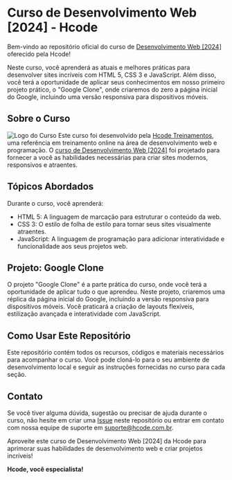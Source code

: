 
# Curso de Desenvolvimento Web [2024] - Hcode

Bem-vindo ao repositório oficial do curso de [Desenvolvimento Web \[2024\]](https://hcode.com.br/cursos/desenvolvedor-web) oferecido pela Hcode!

Neste curso, você aprenderá as atuais e melhores práticas para desenvolver sites incríveis com HTML 5, CSS 3 e JavaScript. Além disso, você terá a oportunidade de aplicar seus conhecimentos em nosso primeiro projeto prático, o "Google Clone", onde criaremos do zero a página inicial do Google, incluindo uma versão responsiva para dispositivos móveis.

## Sobre o Curso
![Logo do Curso](https://hcode.azureedge.net/courses/WEBFULL/logo_1693267781615.svg)
Este curso foi desenvolvido pela [Hcode Treinamentos](https://hcode.com.br), uma referência em treinamento online na área de desenvolvimento web e programação. O [curso de Desenvolvimento Web \[2024\]](https://hcode.com.br/cursos/desenvolvedor-web) foi projetado para fornecer a você as habilidades necessárias para criar sites modernos, responsivos e atraentes.

## Tópicos Abordados

Durante o curso, você aprenderá:

- HTML 5: A linguagem de marcação para estruturar o conteúdo da web.
- CSS 3: O estilo de folha de estilo para tornar seus sites visualmente atraentes.
- JavaScript: A linguagem de programação para adicionar interatividade e funcionalidade aos seus projetos web.

## Projeto: Google Clone

O projeto "Google Clone" é a parte prática do curso, onde você terá a oportunidade de aplicar tudo o que aprendeu. Neste projeto, criaremos uma réplica da página inicial do Google, incluindo a versão responsiva para dispositivos móveis. Você praticará a criação de layouts flexíveis, estilização avançada e interatividade com JavaScript.

## Como Usar Este Repositório

Este repositório contém todos os recursos, códigos e materiais necessários para acompanhar o curso. Você pode cloná-lo para o seu ambiente de desenvolvimento local e seguir as instruções fornecidas no curso para cada seção.

## Contato

Se você tiver alguma dúvida, sugestão ou precisar de ajuda durante o curso, não hesite em criar uma [Issue](https://github.com/hcode-library/desenvolvedor-web/issues) neste repositório ou entrar em contato com nossa equipe de suporte em [suporte@hcode.com.br](mailto:suporte@hcode.com.br).

Aproveite este curso de Desenvolvimento Web [2024] da Hcode para aprimorar suas habilidades de desenvolvimento web e criar projetos incríveis!

**Hcode, você especialista!**
